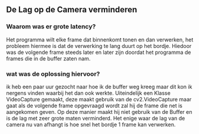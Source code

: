 ## De Lag op de Camera verminderen

### Waarom was er grote latency?

Het programma wilt elke frame dat binnenkomt tonen en dan verwerken, het probleem hiermee is dat de verwerking te lang duurt op het bordje.
Hiedoor was de volgende frame steeds later en later zijn doordat het programma de frames die in de buffer zaten nam.

### wat was de oplossing hiervoor?

ik heb een paar uur gezocht naar hoe ik de buffer weg kreeg maar dit kon ik nergens vinden waarbij het dan ook werkte.
Uiteindelijk een Klasse VideoCapture gemaakt, deze maakt gebruik van de cv2.VideoCapture
maar gaat als de volgende frame opgevraagd wordt zal hij de frame die net is aangekomen geven.
Op deze manier maakt hij niet gebruik van de Buffer en is de lag met zeer grote maten verminderd.
Het enige waar de lag van de camera nu van afhangt is hoe snel het bordje 1 frame kan verwerken.
